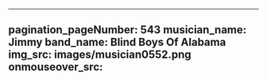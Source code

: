 ------
pagination_pageNumber: 543
musician_name: Jimmy
band_name: Blind Boys Of Alabama
img_src: images/musician0552.png
onmouseover_src: 
------